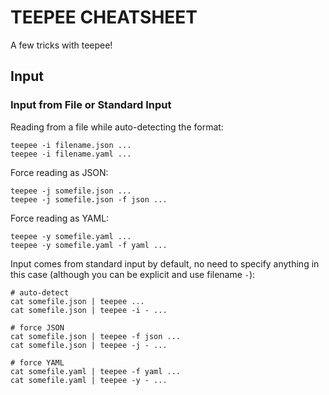 # TEEPEE CHEATSHEET

A few tricks with teepee!

## Input

### Input from File or Standard Input

Reading from a file while auto-detecting the format:

    teepee -i filename.json ...
    teepee -i filename.yaml ...

Force reading as JSON:

    teepee -j somefile.json ...
    teepee -j somefile.json -f json ...

Force reading as YAML:

    teepee -y somefile.yaml ...
    teepee -y somefile.yaml -f yaml ...

Input comes from standard input by default, no need to specify anything
in this case (although you can be explicit and use filename `-`):

    # auto-detect
    cat somefile.json | teepee ...
    cat somefile.json | teepee -i - ...

    # force JSON
    cat somefile.json | teepee -f json ...
    cat somefile.json | teepee -j - ...

    # force YAML
    cat somefile.yaml | teepee -f yaml ...
    cat somefile.yaml | teepee -y - ...


